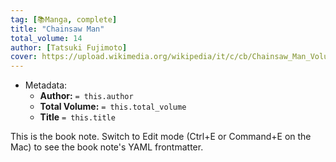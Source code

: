 ```yaml
---
tag: [📚Manga, complete]
title: "Chainsaw Man"
total_volume: 14
author: [Tatsuki Fujimoto]
cover: https://upload.wikimedia.org/wikipedia/it/c/cb/Chainsaw_Man_Volume_1.jpg
---
```


- Metadata:
    - **Author:** `= this.author`
    - **Total Volume:** `= this.total_volume`
    - **Title** `= this.title`

This is the book note. Switch to Edit mode (Ctrl+E or Command+E on the Mac) to see the book note's YAML frontmatter.